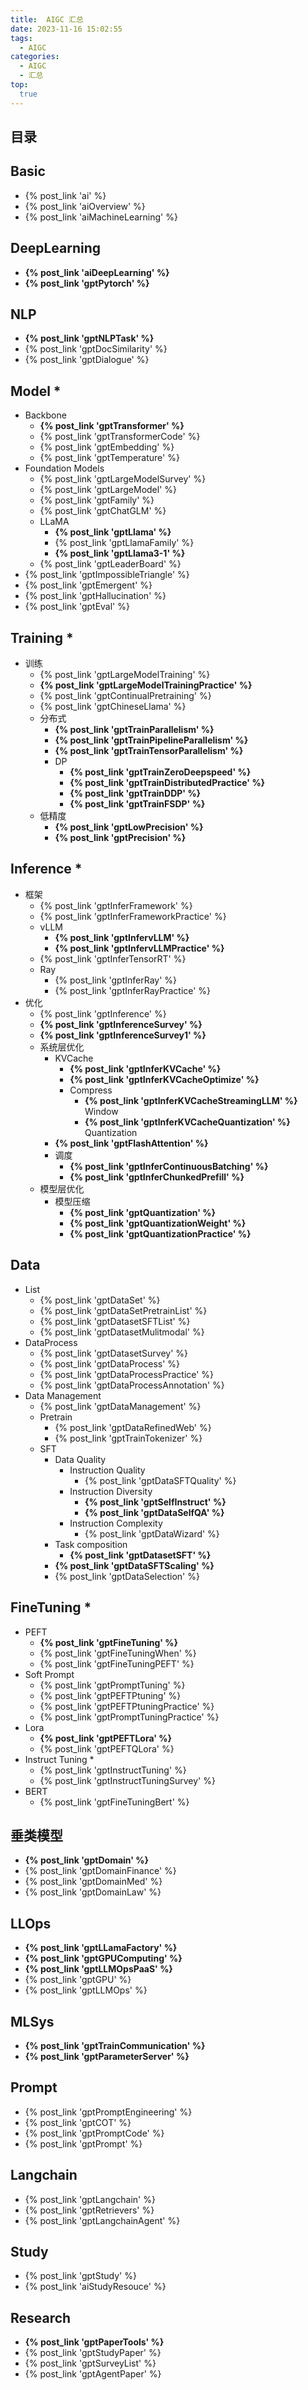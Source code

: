 ```yaml
---
title:  AIGC 汇总
date: 2023-11-16 15:02:55
tags:
  - AIGC
categories: 
  - AIGC
  - 汇总  
top:
  true
---
```


<p></p>
<!-- more -->

## 目录
<!-- toc -->

## Basic
+ {% post_link 'ai' %} 
+ {% post_link 'aiOverview' %}
+ {% post_link 'aiMachineLearning' %}

## DeepLearning
+ **{% post_link 'aiDeepLearning' %}**
+ **{% post_link 'gptPytorch' %}** 


## NLP
+ **{% post_link 'gptNLPTask' %}**  
+ {% post_link 'gptDocSimilarity' %}  
+ {% post_link 'gptDialogue' %}  

## Model *
+ Backbone 
  + **{% post_link 'gptTransformer' %}** 
  + {% post_link 'gptTransformerCode' %}  
  + {% post_link 'gptEmbedding' %}   
  + {% post_link 'gptTemperature' %}  
+ Foundation Models
  + {% post_link 'gptLargeModelSurvey' %}
  + {% post_link 'gptLargeModel' %} 
  + {% post_link 'gptFamily' %}  
  + {% post_link 'gptChatGLM' %}    
  + LLaMA
  	+ **{% post_link 'gptLlama' %}**   
  	+ {% post_link 'gptLlamaFamily' %}   
  	+ **{% post_link 'gptLlama3-1' %}**  
  + {% post_link 'gptLeaderBoard' %}  
+ {% post_link 'gptImpossibleTriangle' %} 
+ {% post_link 'gptEmergent' %}   
+ {% post_link 'gptHallucination' %}    
+ {% post_link 'gptEval' %}     

## Training  *
+ 训练
  + {% post_link 'gptLargeModelTraining' %}
  + **{% post_link 'gptLargeModelTrainingPractice' %}** 
  + {% post_link 'gptContinualPretraining' %}  
  + {% post_link 'gptChineseLlama' %}   
  + 分布式 
    + **{% post_link 'gptTrainParallelism' %}**     
    + **{% post_link 'gptTrainPipelineParallelism' %}** 
    + **{% post_link 'gptTrainTensorParallelism' %}**
    + DP
      + **{% post_link 'gptTrainZeroDeepspeed' %}** 
      + **{% post_link 'gptTrainDistributedPractice' %}**
      + **{% post_link 'gptTrainDDP' %}** 
      + **{% post_link 'gptTrainFSDP' %}**  
  + 低精度
    + **{% post_link 'gptLowPrecision' %}**    
    + **{% post_link 'gptPrecision' %}**    
  
## Inference *
+ 框架
  + {% post_link 'gptInferFramework' %} 
  + {% post_link 'gptInferFrameworkPractice' %} 
  + vLLM
    + **{% post_link 'gptInfervLLM' %}** 
    + **{% post_link 'gptInfervLLMPractice' %}**  
  + {% post_link 'gptInferTensorRT' %} 
  + Ray
    + {% post_link 'gptInferRay' %}   
    + {% post_link 'gptInferRayPractice' %}   
+ 优化
  + {% post_link 'gptInference' %}
  + **{% post_link 'gptInferenceSurvey' %}**
  + **{% post_link 'gptInferenceSurvey1' %}** 
  + 系统层优化
    + KVCache
      + **{% post_link 'gptInferKVCache' %}**  
      + **{% post_link 'gptInferKVCacheOptimize' %}**
      + Compress  
        + **{% post_link 'gptInferKVCacheStreamingLLM' %}**   Window 
        + **{% post_link 'gptInferKVCacheQuantization' %}** Quantization  
    + **{% post_link 'gptFlashAttention' %}** 
    + 调度
      + **{% post_link 'gptInferContinuousBatching' %}** 
      + **{% post_link 'gptInferChunkedPrefill' %}** 
  + 模型层优化 
    + 模型压缩
      + **{% post_link 'gptQuantization' %}** 
      + **{% post_link 'gptQuantizationWeight' %}** 
      + **{% post_link 'gptQuantizationPractice' %}**  

## Data 
+ List
  + {% post_link 'gptDataSet' %} 
  + {% post_link 'gptDataSetPretrainList' %} 
  + {% post_link 'gptDatasetSFTList' %}  
  + {% post_link 'gptDatasetMulitmodal' %}   
+ DataProcess
  + {% post_link 'gptDatasetSurvey' %} 
  + {% post_link 'gptDataProcess' %}  
  + {% post_link 'gptDataProcessPractice' %}  
  + {% post_link 'gptDataProcessAnnotation' %}
+ Data Management
    + {% post_link 'gptDataManagement' %}  
    + Pretrain  
      + {% post_link 'gptDataRefinedWeb' %}  
      + {% post_link 'gptTrainTokenizer' %}  
    + SFT 
      - Data Quality
        - Instruction Quality
          + {% post_link 'gptDataSFTQuality' %} 
        - Instruction Diversity
          + **{% post_link 'gptSelfInstruct' %}** 
          + **{% post_link 'gptDataSelfQA' %}**  
        - Instruction Complexity  
          + {% post_link 'gptDataWizard' %} 
      - Task composition
        + **{% post_link 'gptDatasetSFT' %}**   
      + **{% post_link 'gptDataSFTScaling' %}**  
      + {% post_link 'gptDataSelection' %} 


## FineTuning *
+ PEFT
  + **{% post_link 'gptFineTuning' %}** 
  + {% post_link 'gptFineTuningWhen' %}  
  + {% post_link 'gptFineTuningPEFT' %}  
+ Soft Prompt
  + {% post_link 'gptPromptTuning' %} 
  + {% post_link 'gptPEFTPtuning' %}  
  + {% post_link 'gptPEFTPtuningPractice' %}  
  + {% post_link 'gptPromptTuningPractice' %}   
+ Lora
  + **{% post_link 'gptPEFTLora' %}** 
  + {% post_link 'gptPEFTQLora' %} 
+ Instruct Tuning *
  + {% post_link 'gptInstructTuning' %}  
  + {% post_link 'gptInstructTuningSurvey' %}  
+ BERT
  + {% post_link 'gptFineTuningBert' %}    


## 垂类模型
+ **{% post_link 'gptDomain' %}** 
+ {% post_link 'gptDomainFinance' %}   
+ {% post_link 'gptDomainMed' %}   
+ {% post_link 'gptDomainLaw' %}    

## LLOps 
+ **{% post_link 'gptLLamaFactory' %}**
+ **{% post_link 'gptGPUComputing' %}** 
+ **{% post_link 'gptLLMOpsPaaS' %}**  
+ {% post_link 'gptGPU' %} 
+ {% post_link 'gptLLMOps' %} 


## MLSys
+ **{% post_link 'gptTrainCommunication' %}** 
+ **{% post_link 'gptParameterServer' %}**  


## Prompt
+ {% post_link 'gptPromptEngineering' %}
+ {% post_link 'gptCOT' %} 
+ {% post_link 'gptPromptCode' %}
+ {% post_link 'gptPrompt' %}

## Langchain
+ {% post_link 'gptLangchain' %}
+ {% post_link 'gptRetrievers' %} 
+ {% post_link 'gptLangchainAgent' %} 

## Study
+ {% post_link 'gptStudy' %}
+ {% post_link 'aiStudyResouce' %} 

## Research
+ **{% post_link 'gptPaperTools' %}** 
+ {% post_link 'gptStudyPaper' %}
+ {% post_link 'gptSurveyList' %} 
+ {% post_link 'gptAgentPaper' %}  























